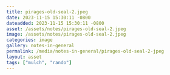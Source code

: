 ```yaml
---
title: pirages-old-seal-2.jpeg
date: 2023-11-15 15:30:11 -0800
dateadded: 2023-11-15 15:30:11 -0800
asset: /assets/notes/pirages-old-seal-2.jpeg
image: /assets/notes/pirages-old-seal-2.jpeg
categories: image
gallery: notes-in-general
permalink: /media/notes-in-general/pirages-old-seal-2-jpeg
layout: asset
tags: ["mulch", "rando"]
--- 
```

